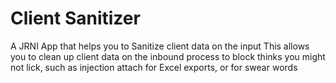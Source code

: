 # Client Sanitizer

A JRNI App that helps you to Sanitize client data on the input
This allows you to clean up client data on the inbound process to block thinks you might not lick, such as injection attach for Excel exports, or for swear words





